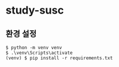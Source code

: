 # study-susc

## 환경 설정

```
$ python -m venv venv
$ .\venv\Scripts\activate
(venv) $ pip install -r requirements.txt
```
